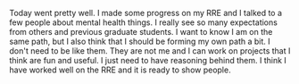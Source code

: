 Today went pretty well. I made some progress on my RRE and I talked to a few people about mental health things. I really see so many expectations from others and previous graduate students. I want to know I am on the same path, but I also think that I should be forming my own path a bit. I don't need to be like them. They are not me and I can work on projects that I think are fun and useful. I just need to have reasoning behind them. I think I have worked well on the RRE and it is ready to show people.